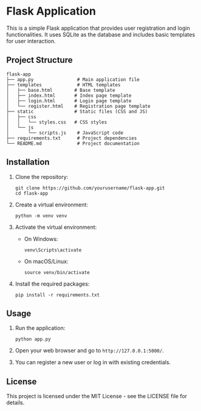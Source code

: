 # Flask Application

This is a simple Flask application that provides user registration and login functionalities. It uses SQLite as the database and includes basic templates for user interaction.

## Project Structure

```
flask-app
├── app.py                # Main application file
├── templates             # HTML templates
│   ├── base.html        # Base template
│   ├── index.html       # Index page template
│   ├── login.html       # Login page template
│   └── register.html    # Registration page template
├── static               # Static files (CSS and JS)
│   ├── css
│   │   └── styles.css   # CSS styles
│   └── js
│       └── scripts.js    # JavaScript code
├── requirements.txt      # Project dependencies
└── README.md             # Project documentation
```

## Installation

1. Clone the repository:
   ```
   git clone https://github.com/yourusername/flask-app.git
   cd flask-app
   ```

2. Create a virtual environment:
   ```
   python -m venv venv
   ```

3. Activate the virtual environment:
   - On Windows:
     ```
     venv\Scripts\activate
     ```
   - On macOS/Linux:
     ```
     source venv/bin/activate
     ```

4. Install the required packages:
   ```
   pip install -r requirements.txt
   ```

## Usage

1. Run the application:
   ```
   python app.py
   ```

2. Open your web browser and go to `http://127.0.0.1:5000/`.

3. You can register a new user or log in with existing credentials.

## License

This project is licensed under the MIT License - see the LICENSE file for details.